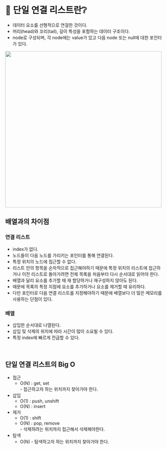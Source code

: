 # 🧐 단일 연결 리스트란❔
* 데이터 요소를 선형적으로 연걸한 것이다.
* 머리(head)와 꼬리(tail), 길이 특성을 포함하는 데이터 구조이다.
* node로 구성되며, 각 node에는 value가 있고 다음 node 또는 null에 대한 포인터가 있다.  

<img width="500" src="https://jindonyy.github.io/TIL/assets/images/2021-12-18-single-linked-list_1.png">
<br>

## 배열과의 차이점
### 연결 리스트
* index가 없다.
* 노드들이 다음 노드를 가리키는 포인터를 통해 연결된다.
* 특정 위치의 노드에 접근할 수 없다.
* 리스트 안의 항목을 순차적으로 접근해야하기 때문에 특정 위치의 리스트에 접근하거나 이전 리스트로 돌아가려면 전체 목록을 처음부터 다시 순서대로 읽어야 한다.
* 배열과 달리 요소를 추가할 때 재 할당하거나 재구성하지 않아도 된다.
* 때문에 목록의 특정 지점에 요소를 추가하거나 요소를 제거할 때 유리하다.
* 다만 포인터로 다음 연결 리스트를 지정해야하기 때문에 배열보다 더 많은 메모리를 사용하는 단점이 있다.
### 배열
* 삽입한 순서대로 나열된다.
* 삽입 및 삭제의 위치에 따라 시간이 많이 소요될 수 있다.
* 특정 index에 빠르게 전급할 수 있다.
<br>

## 단일 연결 리스트의 Big O
* 접근
    * O(N) : get, set  
    \- 접근하고자 하는 위치까지 찾아가야 한다.
* 삽입
    * O(1) : push, unshift
    * O(N) : insert
* 제거
    * O(1) : shift
    * O(N) : pop, remove  
    \- 삭제하려는 위치까지 접근해서 삭제해야한다.
* 탐색
    * O(N) - 탐색하고자 하는 위치까지 찾아가야 한다.